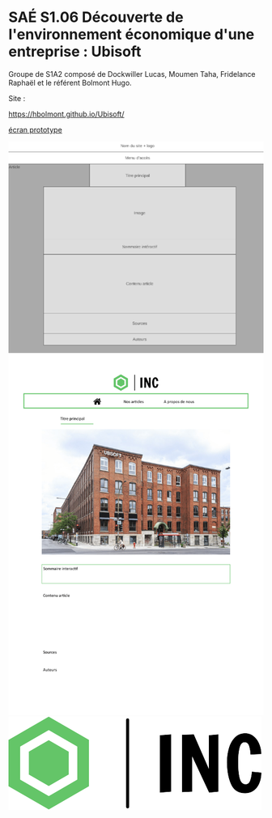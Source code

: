 # SAÉ S1.06 Découverte de l'environnement économique d'une entreprise : Ubisoft

Groupe de S1A2 composé de Dockwiller Lucas, Moumen Taha, Fridelance Raphaël et le référent Bolmont Hugo.

Site : 

https://hbolmont.github.io/Ubisoft/

[écran prototype](doc/nom.pdf)

![écran de zoning](doc/ecran_zoning.png)
![écran prototype](doc/prototype.png)
![logo](/images/logo_small.png)
